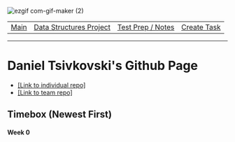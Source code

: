 ![ezgif com-gif-maker (2)](https://user-images.githubusercontent.com/89223402/157379234-9fe32df4-8000-4f0b-88aa-4c279c25001e.gif)

<table>
    <tr>
        <td><a href="https://dtsivkovski.github.io/dtsivkovski-cspt3/">Main</a></td>
        <td><a href="https://dtsivkovski.github.io/dtsivkovski-cspt3/dsProject">Data Structures Project</a></td>
        <td><a href="https://dtsivkovski.github.io/dtsivkovski-cspt3/testPrep">Test Prep / Notes</a></td>
        <td><a href="https://dtsivkovski.github.io/dtsivkovski-cspt3/createtask">Create Task</a></td>
    </tr>
</table>
<hr>

# Daniel Tsivkovski's Github Page

- [[Link to individual repo]](https://github.com/dtsivkovski/dtsivkovski-cspt3)
- [[Link to team repo]](https://github.com/LindaLiu1202/just_cakes/)

## Timebox (Newest First)

#### Week 0

